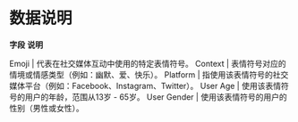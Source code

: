 # 数据说明
**字段**	**说明**

Emoji	| 代表在社交媒体互动中使用的特定表情符号。
Context	| 表情符号对应的情境或情感类型（例如：幽默、爱、快乐）。
Platform	| 指使用该表情符号的社交媒体平台（例如：Facebook、Instagram、Twitter）。
User Age	| 使用该表情符号的用户的年龄，范围从13岁 - 65岁。
User Gender	| 使用该表情符号的用户的性别（男性或女性）。
